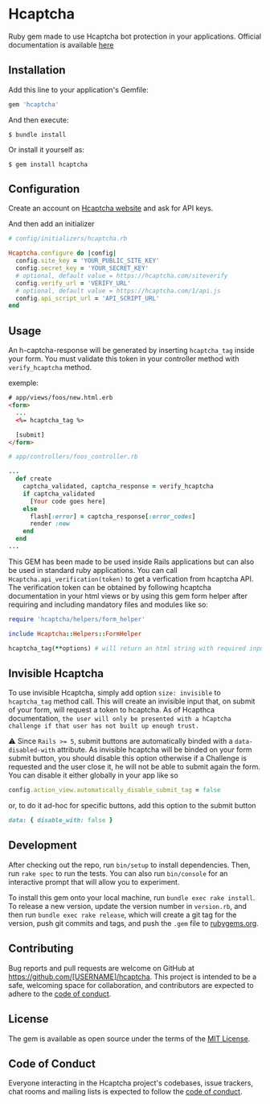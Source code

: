 # Hcaptcha

Ruby gem made to use Hcaptcha bot protection in your applications.
Official documentation is available [here](https://docs.hcaptcha.com/)

## Installation

Add this line to your application's Gemfile:

```ruby
gem 'hcaptcha'
```

And then execute:

    $ bundle install

Or install it yourself as:

    $ gem install hcaptcha

## Configuration

Create an account on [Hcaptcha website](https://www.hcaptcha.com/) and ask for API keys.

And then add an initializer

```ruby
# config/initializers/hcaptcha.rb

Hcaptcha.configure do |config|
  config.site_key = 'YOUR_PUBLIC_SITE_KEY'
  config.secret_key = 'YOUR_SECRET_KEY'
  # optional, default value = https://hcaptcha.com/siteverify
  config.verify_url = 'VERIFY_URL'
  # optional, default value = https://hcaptcha.com/1/api.js
  config.api_script_url = 'API_SCRIPT_URL'
end
```

## Usage

An h-captcha-response will be generated by inserting `hcaptcha_tag` inside your form.
You must validate this token in your controller method with `verify_hcaptcha` method.

exemple:
```html
# app/views/foos/new.html.erb
<form>
  ...
  <%= hcaptcha_tag %>

  [submit]
</form>
```

```ruby
# app/controllers/foos_controller.rb

...
  def create
    captcha_validated, captcha_response = verify_hcaptcha
    if captcha_validated
      [Your code goes here]
    else
      flash[:error] = captcha_response[:error_codes]
      render :new
    end
  end
...
```

This GEM has been made to be used inside Rails applications but can also be used in standard ruby applications.
You can call `Hcaptcha.api_verification(token)` to get a verfication from hcaptcha API.
The verification token can be obtained by following hcaptcha documentation in your html views or by using this gem
form helper after requiring and including mandatory files and modules like so:

```ruby
require 'hcaptcha/helpers/form_helper'

include Hcaptcha::Helpers::FormHelper

hcaptcha_tag(**options) # will return an html string with required input and script
```

## Invisible Hcaptcha

To use invisible Hcaptcha, simply add option `size: invisible` to `hcaptcha_tag` method call.
This will create an invisible input that, on submit of your form, will request a token to hcaptcha.
As of Hcapthca documentation, `the user will only be presented with a hCaptcha challenge if that user has not built up enough trust.`

:warning:
Since `Rails >= 5`, submit buttons are automatically binded with a `data-disabled-with` attribute.
As invisible hcaptcha will be binded on your form submit button, you should disable this option otherwise if a Challenge is requested
and the user close it, he will not be able to submit again the form.
You can disable it either globally in your app like so

```ruby
config.action_view.automatically_disable_submit_tag = false
```

or, to do it ad-hoc for specific buttons, add this option to the submit button

```ruby
data: { disable_with: false }
```

## Development

After checking out the repo, run `bin/setup` to install dependencies. Then, run `rake spec` to run the tests. You can also run `bin/console` for an interactive prompt that will allow you to experiment.

To install this gem onto your local machine, run `bundle exec rake install`. To release a new version, update the version number in `version.rb`, and then run `bundle exec rake release`, which will create a git tag for the version, push git commits and tags, and push the `.gem` file to [rubygems.org](https://rubygems.org).

## Contributing

Bug reports and pull requests are welcome on GitHub at https://github.com/[USERNAME]/hcaptcha. This project is intended to be a safe, welcoming space for collaboration, and contributors are expected to adhere to the [code of conduct](https://github.com/[USERNAME]/hcaptcha/blob/master/CODE_OF_CONDUCT.md).


## License

The gem is available as open source under the terms of the [MIT License](https://opensource.org/licenses/MIT).

## Code of Conduct

Everyone interacting in the Hcaptcha project's codebases, issue trackers, chat rooms and mailing lists is expected to follow the [code of conduct](https://github.com/[USERNAME]/hcaptcha/blob/master/CODE_OF_CONDUCT.md).
